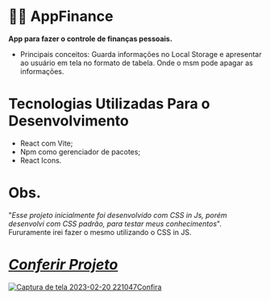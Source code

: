 # 👨‍💻 AppFinance

**App para fazer o controle de finanças pessoais.**

- Principais conceitos: Guarda informações no Local Storage e apresentar ao usuário em tela no formato de tabela. Onde o msm pode apagar as informações.

# Tecnologias Utilizadas Para o Desenvolvimento

- React com Vite;
- Npm como gerenciador de pacotes;
- React Icons.

# Obs.

"_Esse projeto inicialmente foi desenvolvido com CSS in Js, porém desenvolvi com CSS padrão, para testar meus conhecimentos_". <br />
Fururamente irei fazer o mesmo utilizando o CSS in JS.

# _**<a href="app-finance-beta.vercel.app">Conferir Projeto<a/>**_


<a href="app-finance-beta.vercel.app">![Captura de tela 2023-02-20 221047](https://user-images.githubusercontent.com/91447833/220224148-c6be6b4c-7e4f-4613-a12c-d784f2be512b.png)Confira<a/>
